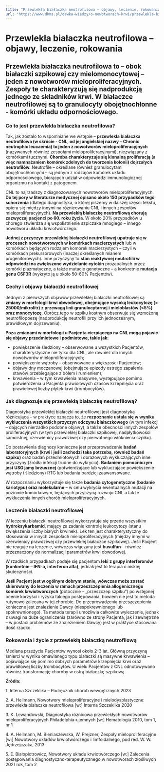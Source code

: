 ```yaml
---
title: "Przewlekła białaczka neutrofilowa – objawy, leczenie, rokowania"
url: "https://www.dkms.pl/dawka-wiedzy/o-nowotworach-krwi/przewlekla-bialaczka-neutrofilowa-objawy-leczenie-rokowania"
---
```


# Przewlekła białaczka neutrofilowa – objawy, leczenie, rokowania

## Przewlekła białaczka neutrofilowa to – obok białaczki szpikowej czy mielomonocytowej – jeden z nowotworów mieloproliferacyjnych. Zespoły te charakteryzują się nadprodukcją jednego ze składników krwi. W białaczce neutrofilowej są to granulocyty obojętnochłonne - komórki układu odpornościowego.

### Co to jest przewlekła białaczka neutrofilowa?


Tak, jak zostało to wspomniane we wstępie – **przewlekła białaczka neutrofilowa (w skrócie \- CNL, od jej angielskiej nazwy – Chronic neutrophic leucaemia) to jeden z nowotworów mieloproliferacyjnych** (nazywanych również zespołami mieloproliferacyjnymi), niezwiązany z komórkami tucznymi. **Choroba charakteryzuje się klonalną proliferacją (a więc namnażaniem komórek zdolnych do tworzenia kolonii) dojrzałych neutrofilów.** Neutrofile – określane również granulocytami obojętnochłonnymi – są jednym z rodzajów komórek układu odpornościowego, biorących udział w odpowiedzi immunologicznej organizmu na kontakt z patogenem.


CNL to najrzadszy z diagnozowanych nowotworów mieloproliferacyjnych. **Do tej pory w literaturze medycznej opisano około 150 przypadków tego schorzenia** (dlatego diagnostyka, o której piszemy w dalszej części tekstu, opiera się między innymi na różnicowaniu CNL i innych zespołów mieloproliferacyjnych). **Na przewlekłą białaczkę neutrofilową chorują zazwyczaj pacjenci po 60\. roku życia**. W około 20% przypadków u chorego stwierdza się współistnienie szpiczaka mnogiego – innego nowotworu układu krwiotwórczego.


**Jednej z przyczyn przewlekłej białaczki neutrofilowej upatruje się w procesach nowotworowych w komórkach macierzystych** lub w komórkach będących rodzajem komórek macierzystych – czyli w komórkach prekursorowych (inaczej określanych mianem progenitorowych). Inne przyczyny to **stan reaktywnej neutrofilii w odpowiedzi na zwiększone wydzielanie cytokin** prozapalnych przez komórki plazmatyczne, a także mutacje genetyczne – a konkretnie **mutacja genu CSF3R** (wykryto ją u około 50\-60% Pacjentów).


### Cechy i objawy białaczki neutrofilowej


Jednym z pierwszych objawów przewlekłej białaczki neutrofilowej są **zmiany w morfologii krwi obwodowej, obejmujące wysoką leukocytozę (\> 25000/mikrolitr) z przewagą linii granulocytarnej i mieloblastów (\<5%) oraz monocytozę**. Oprócz tego w szpiku kostnym obserwuje się wzmożoną neutrofilopoezę (nadprodukcję neutrofili przy ich jednoczesnym, prawidłowym dojrzewaniu).


**Poza zmianami w morfologii u Pacjenta cierpiącego na CNL mogą pojawić się objawy przedmiotowe i podmiotowe, takie jak:**


* powiększenie śledziony – obserwowane u wszystkich Pacjentów, charakterystyczne nie tylko dla CNL, ale również dla innych nowotworów mieloproliferacyjnych;
* powiększenie wątroby – obserwowane u większości Pacjentów;
* objawy dny moczanowej (obejmujące epizody ostrego zapalenia stawów przebiegające z bólem i rumieniem);
* krwawienia – w tym krwawienia masywne, występujące pomimo potwierdzenia u Pacjenta prawidłowych czasów krzepnięcia oraz prawidłowej liczby płytek krwi (trombocytów).


### Jak diagnozuje się przewlekłą białaczkę neutrofilową?


Diagnostyka przewlekłej białaczki neutrofilowej jest diagnostyką różnicującą – w praktyce oznacza to, że **rozpoznanie ustala się w wyniku wykluczenia wszystkich przyczyn odczynu białaczkowego** (w tym infekcji – dających nierzadko podobne objawy), a także obecności innych zespołów proliferacyjnych (w tym przewlekłej białaczki szpikowej, nadpłytkowości samoistnej, czerwienicy prawdziwej czy pierwotnego włóknienia szpiku).


Do postawienia diagnozy konieczne jest przeprowadzenie **badań laboratoryjnych (krwi i jeśli zachodzi taka potrzeba, również badań szpiku)** oraz badań przedmiotowych i obrazowych wykluczających inne przyczyny (źródła infekcji trudne do wykrycia). **Badaniem pomocniczym jest USG jamy brzusznej** (potwierdzające lub wykluczające powiększenie wątroby i śledziony) RTG lub badania bardziej zaawansowane.


W rozpoznaniu wykorzystuje się także **badania cytogenetyczne (badanie kariotypu) oraz molekularne** – w celu wykrycia ewentualnych mutacji na poziomie komórkowym, będących przyczyną rozwoju CNL a także wykluczenia innych chorób mieloproliferacyjnych.


### Leczenie białaczki neutrofilowej


W leczeniu białaczki neutrofilowej wykorzystuje się przede wszystkim **hydroksykarbamid**, mający za zadanie kontrolę leukocytozy (stanu zwiększenia liczby białych krwinek). Lek ten jest charakterystyczny do stosowania w innych zespołach mieloproliferacyjnych (między innymi w czerwienicy prawdziwej czy przewlekłej białaczce szpikowej). Jeśli Pacjent nie reaguje na leczenie, wówczas włączany jest **busulfan** – również przeznaczony do normalizacji parametrów krwi obwodowej.


W rzadkich przypadkach podaje się pacjentom **leki z grupy interferonów (konkretnie – IFN\-a, interferon alfa)**, jednak jest to terapia o niskiej skuteczności.


**Jeśli Pacjent jest w ogólnym dobrym stanie, wówczas może zostać skierowany do leczenia w ramach przeszczepienia allogenicznego komórek krwiotwórczych** (potocznie – „przeszczep szpiku”) po wstępnej ocenie korzyści i ryzyka takiego postępowania, bowiem nie jest to metoda rutynowo zalecana w tej chorobie. Do przeprowadzenia przeszczepienia konieczne jest znalezienie Dawcy (niespokrewnionego lub spokrewnionego). Ta metoda terapii umożliwia całkowite wyleczenie, jednak z uwagi na duże ograniczenia (zarówno ze strony Pacjenta, jak i zewnętrzne – w postaci problemów ze znalezieniem Dawcy) jest w praktyce stosowana dość rzadko.


### Rokowania i życie z przewlekłą białaczką neutrofilową


Mediana przeżycia Pacjentów wynosi około 2\-3 lat. Główną przyczyną śmierci w wyniku omawianego typu białaczki są masywne krwawienia – pojawiające się pomimo dobrych parametrów krzepnięcia krwi oraz prawidłowej liczby trombocytów. U wielu Pacjentów z CNL odnotowywano również transformację choroby w ostrą białaczkę szpikową.


**Źródła:**


1\. Interna Szczeklika – Podręcznik chorób wewnętrznych 2023


2\. A. Hellmann, Nowotwory mieloproliferacyjne i mielodysplastyczne: przewlekła białaczka neutrofilowa \[w:] Interna Szczeklika 2020


3\. K. Lewandowski, Diagnostyka różnicowa przewlekłych nowotworów mieloproliferacyjnych Philadelphia\-ujemnych \[w:] Hematologia 2010, tom 1, nr 1


4\. A. Hellmann, M. Bieniaszewska, W. Prejzner, Zespoły mieloproliferacyjne \[w:] Nowotwory układów krwiotwórczego i limfoidalnego, pod red. W. W. Jędrzejczaka, 2013


5\. E. Białopiotrowicz, Nowotwory układu krwiotwórczego \[w:] Zalecenia postępowania diagnostyczno\-terapeutycznego w nowotworach złośliwych 2021 rok, tom 2


